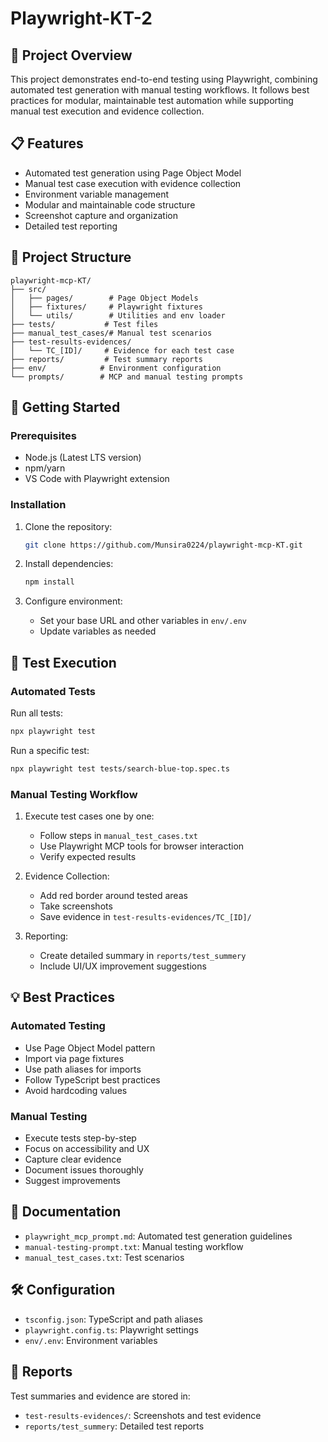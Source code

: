 # Playwright-KT-2

## 🎯 Project Overview

This project demonstrates end-to-end testing using Playwright, combining automated test generation with manual testing workflows. It follows best practices for modular, maintainable test automation while supporting manual test execution and evidence collection.

## 📋 Features

- Automated test generation using Page Object Model
- Manual test case execution with evidence collection
- Environment variable management
- Modular and maintainable code structure
- Screenshot capture and organization
- Detailed test reporting

## 📁 Project Structure

```
playwright-mcp-KT/
├── src/
│   ├── pages/        # Page Object Models
│   ├── fixtures/     # Playwright fixtures
│   └── utils/        # Utilities and env loader
├── tests/           # Test files
├── manual_test_cases/# Manual test scenarios
├── test-results-evidences/
│   └── TC_[ID]/     # Evidence for each test case
├── reports/         # Test summary reports
├── env/            # Environment configuration
└── prompts/        # MCP and manual testing prompts
```

## 🚀 Getting Started

### Prerequisites

- Node.js (Latest LTS version)
- npm/yarn
- VS Code with Playwright extension

### Installation

1. Clone the repository:

   ```bash
   git clone https://github.com/Munsira0224/playwright-mcp-KT.git
   ```

2. Install dependencies:

   ```bash
   npm install
   ```

3. Configure environment:
   - Set your base URL and other variables in `env/.env`
   - Update variables as needed

## 🧪 Test Execution

### Automated Tests

Run all tests:

```bash
npx playwright test
```

Run a specific test:

```bash
npx playwright test tests/search-blue-top.spec.ts
```

### Manual Testing Workflow

1. Execute test cases one by one:

   - Follow steps in `manual_test_cases.txt`
   - Use Playwright MCP tools for browser interaction
   - Verify expected results

2. Evidence Collection:

   - Add red border around tested areas
   - Take screenshots
   - Save evidence in `test-results-evidences/TC_[ID]/`

3. Reporting:
   - Create detailed summary in `reports/test_summery`
   - Include UI/UX improvement suggestions

## 💡 Best Practices

### Automated Testing

- Use Page Object Model pattern
- Import via page fixtures
- Use path aliases for imports
- Follow TypeScript best practices
- Avoid hardcoding values

### Manual Testing

- Execute tests step-by-step
- Focus on accessibility and UX
- Capture clear evidence
- Document issues thoroughly
- Suggest improvements

## 📘 Documentation

- `playwright_mcp_prompt.md`: Automated test generation guidelines
- `manual-testing-prompt.txt`: Manual testing workflow
- `manual_test_cases.txt`: Test scenarios

## 🛠️ Configuration

- `tsconfig.json`: TypeScript and path aliases
- `playwright.config.ts`: Playwright settings
- `env/.env`: Environment variables

## 📝 Reports

Test summaries and evidence are stored in:

- `test-results-evidences/`: Screenshots and test evidence
- `reports/test_summery`: Detailed test reports
